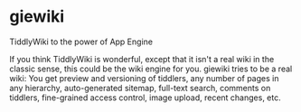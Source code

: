 giewiki
=======

TiddlyWiki to the power of App Engine

If you think TiddlyWiki is wonderful, except that it isn't a real wiki in the classic sense, this could be the wiki engine for you. giewiki tries to be a real wiki: You get preview and versioning of tiddlers, any number of pages in any hierarchy, auto-generated sitemap, full-text search, comments on tiddlers, fine-grained access control, image upload, recent changes, etc. 
